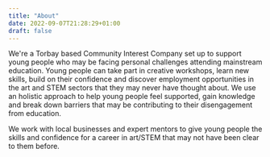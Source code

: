 ```yaml
---
title: "About"
date: 2022-09-07T21:28:29+01:00
draft: false
---
```

We're a Torbay based Community Interest Company set up to support young people who may be facing personal challenges attending mainstream education. Young people can take part in creative workshops, learn new skills, build on their confidence and discover employment opportunities in the art and STEM sectors that they may never have thought about. We use an holistic approach to help young people feel supported, gain knowledge and break down barriers that may be contributing to their disengagement from education.

We work with local businesses and expert mentors to give young people the skills and confidence for a career in art/STEM that may not have been clear to them before. 
